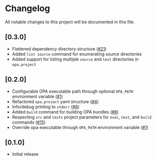 # Changelog

All notable changes to this project will be documented in this file.

## [0.3.0]

- Flattened dependency directory structure ([#21](https://github.com/johanfylling/opa-dependency-manager/issues/21))
- Added `list source` command for enumerating source directories
- Added support for listing multiple `source` and `test` directories in `opa.project`

## [0.2.0]

- Configurable OPA executable path through optional `OPA_PATH` environment variable ([#1](https://github.com/johanfylling/opa-dependency-manager/issues/1))
- Refactored `opa.project` yaml structure ([#4](https://github.com/johanfylling/opa-dependency-manager/pull/14))
- Info/debug printing to `stderr` ([#6](https://github.com/johanfylling/opa-dependency-manager/issues/6))
- Added `build` command for building OPA bundles ([#8](https://github.com/johanfylling/opa-dependency-manager/issues/8))
- Respecting `src` and `tests` project parameters for `eval`, `test`, and `build` commands ([#15](https://github.com/johanfylling/opa-dependency-manager/issues/15))
- Override opa executable through `OPA_PATH` environment variable ([#1](https://github.com/johanfylling/opa-dependency-manager/issues/1))

## [0.1.0]

- Initial release
